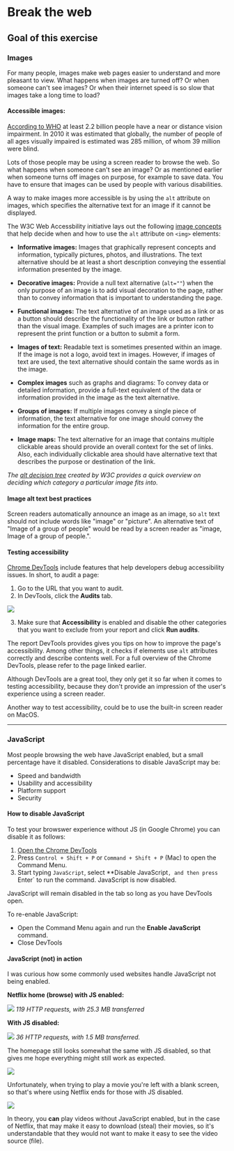 # Break the web

## Goal of this exercise

### Images

For many people, images make web pages easier to understand and more pleasant to view. What happens when images are turned off? Or when someone can't see images? Or when their internet speed is so slow that images take a long time to load?

#### Accessible images:

[According to WHO](https://www.who.int/en/news-room/fact-sheets/detail/blindness-and-visual-impairment) at least 2.2 billion people have a near or distance vision impairment. In 2010 it was estimated that globally, the number of people of all ages visually impaired is estimated was 285 million, of whom 39 million were blind.

Lots of those people may be using a screen reader to browse the web. So what happens when someone can't see an image? Or as mentioned earlier when someone turns off images on purpose, for example to save data. You have to ensure that images can be used by people with various disabilities.

A way to make images more accessible is by using the `alt` attribute on images, which specifies the alternative text for an image if it cannot be displayed.

The W3C Web Accessbility initiative lays out the following [image concepts](https://www.w3.org/WAI/tutorials/images/) that help decide when and how to use the `alt` attribute on `<img>` elements:

- **Informative images:** Images that graphically represent concepts and information, typically pictures, photos, and illustrations. The text alternative should be at least a short description conveying the essential information presented by the image.

- **Decorative images:** Provide a null text alternative (`alt=""`) when the only purpose of an image is to add visual decoration to the page, rather than to convey information that is important to understanding the page.

- **Functional images:** The text alternative of an image used as a link or as a button should describe the functionality of the link or button rather than the visual image. Examples of such images are a printer icon to represent the print function or a button to submit a form.

- **Images of text:** Readable text is sometimes presented within an image. If the image is not a logo, avoid text in images. However, if images of text are used, the text alternative should contain the same words as in the image.

- **Complex images** such as graphs and diagrams: To convey data or detailed information, provide a full-text equivalent of the data or information provided in the image as the text alternative.

- **Groups of images:** If multiple images convey a single piece of information, the text alternative for one image should convey the information for the entire group.

- **Image maps:** The text alternative for an image that contains multiple clickable areas should provide an overall context for the set of links. Also, each individually clickable area should have alternative text that describes the purpose or destination of the link.

_The [alt decision tree](https://www.w3.org/WAI/tutorials/images/decision-tree/) created by W3C provides a quick overview on deciding which category a particular image fits into._

#### Image alt text best practices

Screen readers automatically announce an image as an image, so `alt` text should not include words like "image" or "picture". An alternative text of "Image of a group of people" would be read by a screen reader as "image, Image of a group of people.".

#### Testing accessibility

[Chrome DevTools](https://developers.google.com/web/tools/chrome-devtools/accessibility/reference) include features that help developers debug accessibility issues. In short, to audit a page:

1. Go to the URL that you want to audit.
2. In DevTools, click the **Audits** tab.

![](devtools-audit.png)

3. Make sure that **Accessibility** is enabled and disable the other categories that you want to exclude from your report and click **Run audits**.

The report DevTools provides gives you tips on how to improve the page's accessibility. Among other things, it checks if elements use `alt` attributes correctly and describe contents well. For a full overview of the Chrome DevTools, please refer to the page linked earlier.

Although DevTools are a great tool, they only get it so far when it comes to testing accessibility, because they don't provide an impression of the user's experience using a screen reader.

Another way to test accessibility, could be to use the built-in screen reader on MacOS.

---

### JavaScript

Most people browsing the web have JavaScript enabled, but a small percentage have it disabled. Considerations to disable JavaScript may be:

- Speed and bandwidth
- Usability and accessibility
- Platform support
- Security

#### How to disable JavaScript

To test your browswer experience without JS (in Google Chrome) you can disable it as follows:

1. [Open the Chrome DevTools](https://developers.google.com/web/tools/chrome-devtools/open)
2. Press `Control + Shift + P` or `Command + Shift + P` (Mac) to open the Command Menu.
3. Start typing `JavaScript`, select **Disable JavaScript`, and then press `Enter` to run the command. JavaScript is now disabled.

JavaScript will remain disabled in the tab so long as you have DevTools open.

To re-enable JavaScript:

- Open the Command Menu again and run the **Enable JavaScript** command.
- Close DevTools

#### JavaScript (not) in action

I was curious how some commonly used websites handle JavaScript not being enabled.

**Netflix home (browse) with JS enabled:**

![](netflix-js-enabled.png)
_119 HTTP requests, with 25.3 MB transferred_

**With JS disabled:**

![](netflix-js-disabled.png)
_36 HTTP requests, with 1.5 MB transferred._

The homepage still looks somewhat the same with JS disabled, so that gives me hope everything might still work as expected.

![](netflix-home.png)

Unfortunately, when trying to play a movie you're left with a blank screen, so that's where using Netflix ends for those with JS disabled.

![](netflix-play.png)

In theory, you **can** play videos without JavaScript enabled, but in the case of Netflix, that may make it easy to download (steal) their movies, so it's understandable that they would not want to make it easy to see the video source (file).